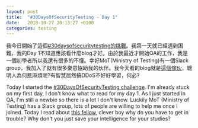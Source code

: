 ```yaml
---
layout: post
title:  "#30DaysOfSecurityTesting - Day 1"
date:   2018-10-27 20:13:27 +0100
categories: testing
---
```

我今日開始了這個[#30daysofsecuritytesting的挑戰](https://www.ministryoftesting.com/dojo/lessons/30-days-of-security-testing)。我第一天就已經遇到困難，我的Day 1不知道應該看什麼blog才好。由於我最近才開始QA的工作，我是一個初學者所以我還有很多的不懂。幸好MoT(Ministry of Testing)有一個Slack group，我加入了就有很多樂意恊助我的伙伴。我今天看的blog就是[這個傢伙](https://krebsonsecurity.com/2018/10/mirai-co-author-gets-6-months-confinement-8-6m-in-fines-for-rutgers-attacks/)，聰明人為何惹麻煩呢?有智慧居然搞DDoS不好好學習，何必?

Today I started the [#30DaysOfSecurityTesting challenge](https://www.ministryoftesting.com/dojo/lessons/30-days-of-security-testing). I'm already stuck on my first day, I don't know what to read for my day 1. As I just started in QA, I'm still a newbie so there is a lot I don't know. Luckily MoT (Ministry of Testing) has a Slack group, lots of people are willing to help me once I joined. Today I read about [this fellow](https://krebsonsecurity.com/2018/10/mirai-co-author-gets-6-months-confinement-8-6m-in-fines-for-rutgers-attacks/), clever boy why do you have to get in trouble? Why don't you just save your intelligence for your studies?
